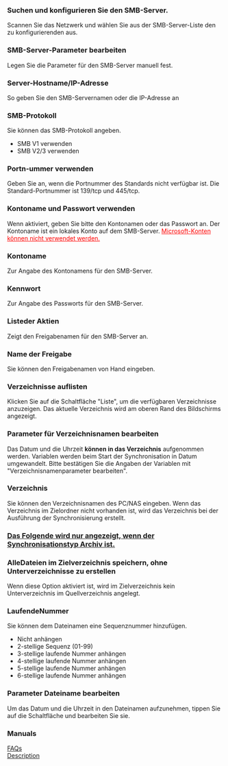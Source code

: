 ### Suchen und konfigurieren Sie den SMB-Server.  

Scannen Sie das Netzwerk und wählen Sie aus der SMB-Server-Liste den zu konfigurierenden aus.   

### SMB-Server-Parameter bearbeiten  

Legen Sie die Parameter für den SMB-Server manuell fest.   

### Server-Hostname/IP-Adresse  

So geben Sie den SMB-Servernamen oder die IP-Adresse an   

### SMB-Protokoll  

Sie können das SMB-Protokoll angeben.  

- SMB V1 verwenden  
- SMB V2/3 verwenden  

### Portn-ummer verwenden  

Geben Sie an, wenn die Portnummer des Standards nicht verfügbar ist. Die Standard-Portnummer ist 139/tcp und 445/tcp.   

### Kontoname und Passwort verwenden  

Wenn aktiviert, geben Sie bitte den Kontonamen oder das Passwort an. Der Kontoname ist ein lokales Konto auf dem SMB-Server. <span style="color: red;"><u>Microsoft-Konten können nicht verwendet werden.</u></span>   

### Kontoname  

Zur Angabe des Kontonamens für den SMB-Server.   

### Kennwort  

Zur Angabe des Passworts für den SMB-Server.   

### Listeder Aktien  

Zeigt den Freigabenamen für den SMB-Server an.  

### Name der Freigabe  

Sie können den Freigabenamen von Hand eingeben.   

### Verzeichnisse auflisten  

Klicken Sie auf die Schaltfläche "Liste", um die verfügbaren Verzeichnisse anzuzeigen. Das aktuelle Verzeichnis wird am oberen Rand des Bildschirms angezeigt.  

### Parameter für Verzeichnisnamen bearbeiten  

Das Datum und die Uhrzeit **können in das Verzeichnis** aufgenommen werden. Variablen werden beim Start der Synchronisation in Datum umgewandelt. Bitte bestätigen Sie die Angaben der Variablen mit "Verzeichnisnamenparameter bearbeiten".   

### Verzeichnis  

Sie können den Verzeichnisnamen des PC/NAS eingeben. Wenn das Verzeichnis im Zielordner nicht vorhanden ist, wird das Verzeichnis bei der Ausführung der Synchronisierung erstellt.  

### <u>Das Folgende wird nur angezeigt, wenn der Synchronisationstyp Archiv ist.</u>  

### AlleDateien im Zielverzeichnis speichern, ohne Unterverzeichnisse zu erstellen  

Wenn diese Option aktiviert ist, wird im Zielverzeichnis kein Unterverzeichnis im Quellverzeichnis angelegt.  

### LaufendeNummer  

Sie können dem Dateinamen eine Sequenznummer hinzufügen.   

- Nicht anhängen  
- 2-stellige Sequenz (01-99)  
- 3-stellige laufende Nummer anhängen  
- 4-stellige laufende Nummer anhängen  
- 5-stellige laufende Nummer anhängen  
- 6-stellige laufende Nummer anhängen  

### Parameter Dateiname bearbeiten  

Um das Datum und die Uhrzeit in den Dateinamen aufzunehmen, tippen Sie auf die Schaltfläche und bearbeiten Sie sie.  

### Manuals  
[FAQs](https://sentaroh.github.io/Documents/SMBSync3/SMBSync3_FAQ_EN.htm)  
[Description](https://sentaroh.github.io/Documents/SMBSync3/SMBSync3_Desc_EN.htm)  
